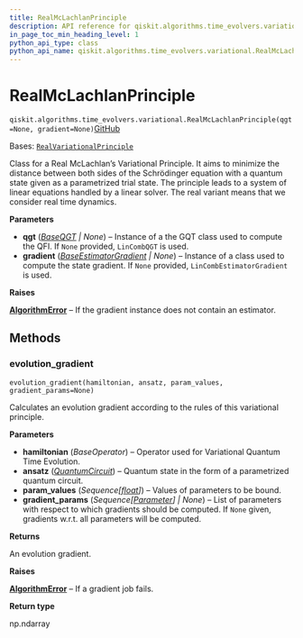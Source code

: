 ```yaml
---
title: RealMcLachlanPrinciple
description: API reference for qiskit.algorithms.time_evolvers.variational.RealMcLachlanPrinciple
in_page_toc_min_heading_level: 1
python_api_type: class
python_api_name: qiskit.algorithms.time_evolvers.variational.RealMcLachlanPrinciple
---
```


# RealMcLachlanPrinciple

<span id="qiskit.algorithms.time_evolvers.variational.RealMcLachlanPrinciple" />

`qiskit.algorithms.time_evolvers.variational.RealMcLachlanPrinciple(qgt=None, gradient=None)`[GitHub](https://github.com/qiskit/qiskit/tree/stable/0.44/qiskit/algorithms/time_evolvers/variational/variational_principles/real_mc_lachlan_principle.py "view source code")

Bases: [`RealVariationalPrinciple`](qiskit.algorithms.time_evolvers.variational.RealVariationalPrinciple "qiskit.algorithms.time_evolvers.variational.variational_principles.real_variational_principle.RealVariationalPrinciple")

Class for a Real McLachlan’s Variational Principle. It aims to minimize the distance between both sides of the Schrödinger equation with a quantum state given as a parametrized trial state. The principle leads to a system of linear equations handled by a linear solver. The real variant means that we consider real time dynamics.

**Parameters**

*   **qgt** ([*BaseQGT*](qiskit.algorithms.gradients.BaseQGT "qiskit.algorithms.gradients.BaseQGT") *| None*) – Instance of a the GQT class used to compute the QFI. If `None` provided, `LinCombQGT` is used.
*   **gradient** ([*BaseEstimatorGradient*](qiskit.algorithms.gradients.BaseEstimatorGradient "qiskit.algorithms.gradients.BaseEstimatorGradient") *| None*) – Instance of a class used to compute the state gradient. If `None` provided, `LinCombEstimatorGradient` is used.

**Raises**

[**AlgorithmError**](algorithms#qiskit.algorithms.AlgorithmError "qiskit.algorithms.AlgorithmError") – If the gradient instance does not contain an estimator.

## Methods

### evolution\_gradient

<span id="qiskit.algorithms.time_evolvers.variational.RealMcLachlanPrinciple.evolution_gradient" />

`evolution_gradient(hamiltonian, ansatz, param_values, gradient_params=None)`

Calculates an evolution gradient according to the rules of this variational principle.

**Parameters**

*   **hamiltonian** (*BaseOperator*) – Operator used for Variational Quantum Time Evolution.
*   **ansatz** ([*QuantumCircuit*](qiskit.circuit.QuantumCircuit "qiskit.circuit.QuantumCircuit")) – Quantum state in the form of a parametrized quantum circuit.
*   **param\_values** (*Sequence\[*[*float*](https://docs.python.org/3/library/functions.html#float "(in Python v3.12)")*]*) – Values of parameters to be bound.
*   **gradient\_params** (*Sequence\[*[*Parameter*](qiskit.circuit.Parameter "qiskit.circuit.Parameter")*] | None*) – List of parameters with respect to which gradients should be computed. If `None` given, gradients w\.r.t. all parameters will be computed.

**Returns**

An evolution gradient.

**Raises**

[**AlgorithmError**](algorithms#qiskit.algorithms.AlgorithmError "qiskit.algorithms.AlgorithmError") – If a gradient job fails.

**Return type**

np.ndarray

